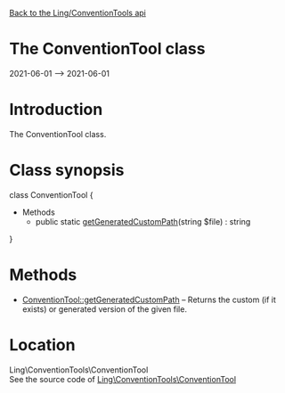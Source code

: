 [Back to the Ling/ConventionTools api](https://github.com/lingtalfi/ConventionTools/blob/master/doc/api/Ling/ConventionTools.md)



The ConventionTool class
================
2021-06-01 --> 2021-06-01






Introduction
============

The ConventionTool class.



Class synopsis
==============


class <span class="pl-k">ConventionTool</span>  {

- Methods
    - public static [getGeneratedCustomPath](https://github.com/lingtalfi/ConventionTools/blob/master/doc/api/Ling/ConventionTools/ConventionTool/getGeneratedCustomPath.md)(string $file) : string

}






Methods
==============

- [ConventionTool::getGeneratedCustomPath](https://github.com/lingtalfi/ConventionTools/blob/master/doc/api/Ling/ConventionTools/ConventionTool/getGeneratedCustomPath.md) &ndash; Returns the custom (if it exists) or generated version of the given file.





Location
=============
Ling\ConventionTools\ConventionTool<br>
See the source code of [Ling\ConventionTools\ConventionTool](https://github.com/lingtalfi/ConventionTools/blob/master/ConventionTool.php)



